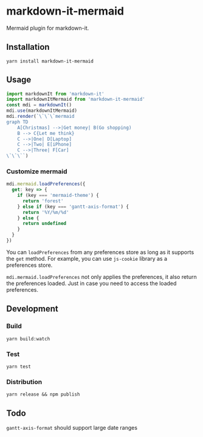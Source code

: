 # markdown-it-mermaid

Mermaid plugin for markdown-it.


## Installation

```
yarn install markdown-it-mermaid
```


## Usage

```js
import markdownIt from 'markdown-it'
import markdownItMermaid from 'markdown-it-mermaid'
const mdi = markdownIt()
mdi.use(markdownItMermaid)
mdi.render(`\`\`\`mermaid
graph TD
    A[Christmas] -->|Get money| B(Go shopping)
    B --> C{Let me think}
    C -->|One| D[Laptop]
    C -->|Two| E[iPhone]
    C -->|Three| F[Car]
\`\`\``)
```

### Customize mermaid

```js
mdi.mermaid.loadPreferences({
  get: key => {
    if (key === 'mermaid-theme') {
      return 'forest'
    } else if (key === 'gantt-axis-format') {
      return '%Y/%m/%d'
    } else {
      return undefined
    }
  }
})
```

You can `loadPreferences` from any preferences store as long as it supports the `get` method. For example, you can use `js-cookie` library as a preferences store.

`mdi.mermaid.loadPreferences` not only applies the preferences, it also return the preferences loaded. Just in case you need to access the loaded preferences.


## Development

### Build

```
yarn build:watch
```

### Test

```
yarn test
```

### Distribution

```
yarn release && npm publish
```


## Todo

`gantt-axis-format` should support large date ranges
